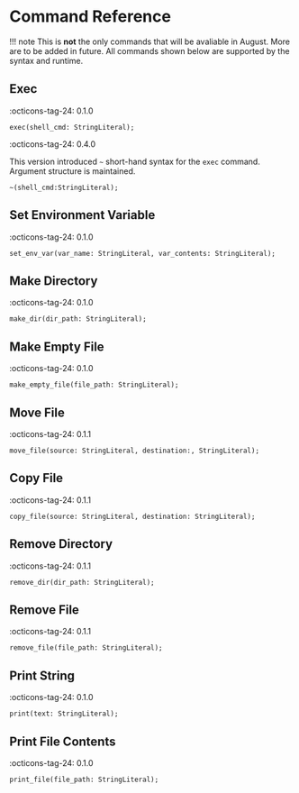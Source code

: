 # Command Reference

!!! note
    This is **not** the only commands that will be avaliable in August.
    More are to be added in future.
    All commands shown below are supported by the syntax and runtime.

## Exec
:octicons-tag-24: 0.1.0
```august
exec(shell_cmd: StringLiteral);
```

:octicons-tag-24: 0.4.0

This version introduced `~` short-hand syntax for the `exec` command.
Argument structure is maintained.
```august
~(shell_cmd:StringLiteral);
```

## Set Environment Variable
:octicons-tag-24: 0.1.0
```august
set_env_var(var_name: StringLiteral, var_contents: StringLiteral);
```

## Make Directory
:octicons-tag-24: 0.1.0
```august
make_dir(dir_path: StringLiteral);
```

## Make Empty File
:octicons-tag-24: 0.1.0
```august
make_empty_file(file_path: StringLiteral);
```

## Move File
:octicons-tag-24: 0.1.1
```august
move_file(source: StringLiteral, destination:, StringLiteral);
```

## Copy File
:octicons-tag-24: 0.1.1
```august
copy_file(source: StringLiteral, destination: StringLiteral);
```

## Remove Directory
:octicons-tag-24: 0.1.1
```august
remove_dir(dir_path: StringLiteral);
```

## Remove File
:octicons-tag-24: 0.1.1
```august
remove_file(file_path: StringLiteral);
```

## Print String
:octicons-tag-24: 0.1.0
```august
print(text: StringLiteral);
```

## Print File Contents
:octicons-tag-24: 0.1.0
```august
print_file(file_path: StringLiteral);
```
